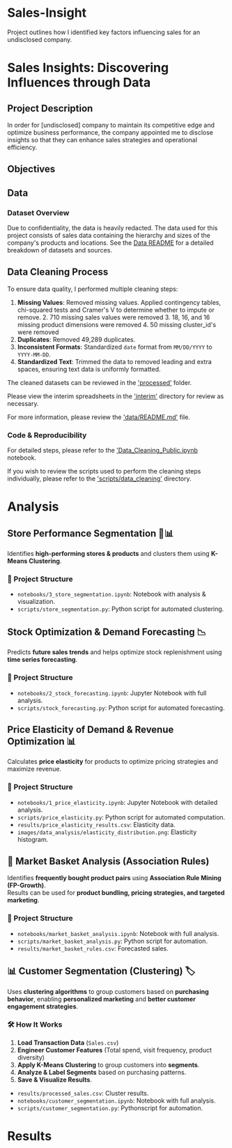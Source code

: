 # Sales-Insight
Project outlines how I identified key factors influencing sales for an undisclosed company.

# Sales Insights: Discovering Influences through Data

## Project Description

In order for [undisclosed] company to maintain its competitive edge and optimize business performance, the company appointed me to disclose insights so that they can enhance sales strategies and operational efficiency. 

## Objectives

## Data

### Dataset Overview 
Due to confidentiality, the data is heavily redacted. The data used for this project consists of sales data containing the hierarchy and sizes of the company's products and locations. 
See the [Data README](data/README.md) for a detailed breakdown of datasets and sources. 

## Data Cleaning Process

To ensure data quality, I performed multiple cleaning steps:
1. **Missing Values**: Removed missing values. Applied contingency tables, chi-squared tests and Cramer's V to determine whether to impute or remove. 
   2. 710 missing sales values were removed
   3. 18, 16, and 16 missing product dimensions were removed
   4. 50 missing cluster_id's were removed
2. **Duplicates**: Removed 49,289 duplicates. 
3. **Inconsistent Formats**: Standardized `date` format from `MM/DD/YYYY` to `YYYY-MM-DD`.
4. **Standardized Text**: Trimmed the data to removed leading and extra spaces, ensuring text data is uniformly formatted. 

The cleaned datasets can be reviewed in the ['processed'](data/processed) folder.

Please view the interim spreadsheets in the ['interim'](data/interim) directory for review as necessary. 

For more information, please review the ['data/README.md'](data/README.md) file. 

### Code & Reproducibility 
For detailed steps, please refer to the ['Data_Cleaning_Public.ipynb](notebooks/Data_Cleaning_Public.ipynb) notebook. 

If you wish to review the scripts used to perform the cleaning steps individually, please refer to the ['scripts/data_cleaning'](scripts/data_cleaning) directory. 

# Analysis

## Store Performance Segmentation 🏬📊

Identifies **high-performing stores & products** and clusters them using **K-Means Clustering**.

### 📂 Project Structure
- `notebooks/3_store_segmentation.ipynb`: Notebook with analysis & visualization.
- `scripts/store_segmentation.py`: Python script for automated clustering.

## Stock Optimization & Demand Forecasting 📉

Predicts **future sales trends** and helps optimize stock replenishment using **time series forecasting**.

### 📂 Project Structure
- `notebooks/2_stock_forecasting.ipynb`: Jupyter Notebook with full analysis.
- `scripts/stock_forecasting.py`: Python script for automated forecasting.

## Price Elasticity of Demand & Revenue Optimization 📊

Calculates **price elasticity** for products to optimize pricing strategies and maximize revenue.

### 📂 Project Structure
- `notebooks/1_price_elasticity.ipynb`: Jupyter Notebook with detailed analysis.
- `scripts/price_elasticity.py`: Python script for automated computation.
- `results/price_elasticity_results.csv`: Elasticity data.
- `images/data_analysis/elasticity_distribution.png`: Elasticity histogram.

## 🛒 Market Basket Analysis (Association Rules)

Identifies **frequently bought product pairs** using **Association Rule Mining (FP-Growth)**.  
Results can be used for **product bundling, pricing strategies, and targeted marketing**.

### 📂 Project Structure
- `notebooks/market_basket_analysis.ipynb`: Notebook with full analysis.
- `scripts/market_basket_analysis.py`: Python script for automation.
- `results/market_basket_rules.csv`: Forecasted sales.

## 📊 Customer Segmentation (Clustering) 🏷️


Uses **clustering algorithms** to group customers based on **purchasing behavior**, enabling **personalized marketing** and **better customer engagement strategies**.

### 🛠 How It Works
1. **Load Transaction Data** (`Sales.csv`)
2. **Engineer Customer Features** (Total spend, visit frequency, product diversity)
3. **Apply K-Means Clustering** to group customers into **segments**.
4. **Analyze & Label Segments** based on purchasing patterns.
5. **Save & Visualize Results**.

- `results/processed_sales.csv`: Cluster results. 
- `notebooks/customer_segmentation.ipynb`: Notebook with full analysis. 
- `scripts/customer_segmentation.py`: Pythonscript for automation.

# Results